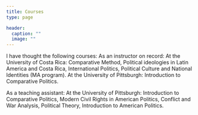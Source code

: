 ```yaml
---
title: Courses
type: page

header:
  caption: ""
  image: ""
---
```


I have thought the following courses:
As an instructor on record:
At the University of Costa Rica: Comparative Method, Political ideologies in Latin America and Costa Rica, International Politics, Political Culture and National
Identities (MA program).
At the University of Pittsburgh: Introduction to Comparative Politics.

As a teaching assistant:
At the University of Pittsburgh: Introduction to Comparative Politics, Modern Civil Rights in American Politics, Conflict and War Analysis, Political Theory, Introduction to American Politics.
